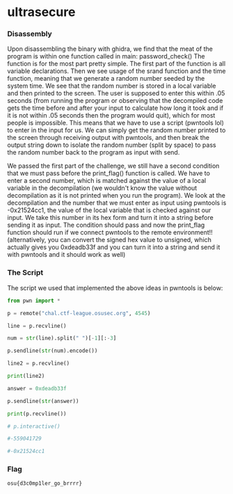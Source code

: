 # ultrasecure

### Disassembly
Upon disassembling the binary with ghidra, we find that the meat of the program is within one function called in main: password_check()
The function is for the most part pretty simple. The first part of the function is all variable declarations. Then we see usage of the
srand function and the time function, meaning that we generate a random number seeded by the system time. We see that the random number
is stored in a local variable and then printed to the screen. The user is supposed to enter this within .05 seconds (from running the program or observing that the decompiled code gets the time before and after your input to calculate how long it took and if it is not within .05 seconds then the program would quit), which for most people is impossible. This means that we have to use a script (pwntools lol) to enter in the input for us. We can simply get the random number printed to the screen through receiving output with pwntools, and then break the output string down to isolate the random number (split by space) to pass the random number back to the program as input with send.

We passed the first part of the challenge, we still have a second condition that we must pass before the print_flag() function is called.
We have to enter a second number, which is matched against the value of a local variable in the decompilation (we wouldn't know the value without decompilation as it is not printed when you run the program). We look at the decompilation and the number that we must enter as input
using pwntools is -0x21524cc1, the value of the local variable that is checked against our input. We take this number in its hex form and turn it into a string before sending it as input. The condition should pass and now the print_flag function should run if we connect pwntools to the remote environment!! (alternatively, you can convert the signed hex value to unsigned, which actually gives you 0xdeadb33f and you can turn it into a string and send it with pwntools and it should work as well)

### The Script
The script we used that implemented the above ideas in pwntools is below:

```python
from pwn import *

p = remote("chal.ctf-league.osusec.org", 4545)

line = p.recvline()

num = str(line).split(" ")[-1][:-3]

p.sendline(str(num).encode())

line2 = p.recvline()

print(line2)

answer = 0xdeadb33f

p.sendline(str(answer))

print(p.recvline())

# p.interactive()

#-559041729

#-0x21524cc1
```

### Flag
`osu{d3c0mp1ler_go_brrrr}`